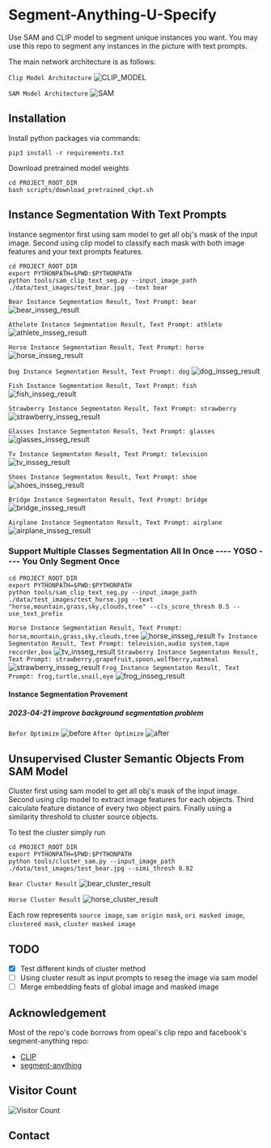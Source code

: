 # Segment-Anything-U-Specify
Use SAM and CLIP model to segment unique instances you want.
You may use this repo to segment any instances in the picture with
text prompts.

The main network architecture is as follows:

`Clip Model Architecture`
![CLIP_MODEL](./data/resources/clip_model.png)

`SAM Model Architecture`
![SAM](./data/resources/sam_model.png)

## Installation

Install python packages via commands:
```
pip3 install -r requirements.txt
```
Download pretrained model weights
```
cd PROJECT_ROOT_DIR
bash scripts/download_pretrained_ckpt.sh
```

## Instance Segmentation With Text Prompts
Instance segmentor first using sam model to get all obj's mask of the input image. Second using clip model to classify each mask with both
image features and your text prompts features.

```
cd PROJECT_ROOT_DIR
export PYTHONPATH=$PWD:$PYTHONPATH
python tools/sam_clip_text_seg.py --input_image_path ./data/test_images/test_bear.jpg --text bear
```

`Bear Instance Segmentation Result, Text Prompt: bear`
![bear_insseg_result](./data/resources/test_bear_insseg_result.jpg)

`Athelete Instance Segmentation Result, Text Prompt: athlete`
![athlete_insseg_result](./data/resources/test_baseball_insseg_result.jpg)

`Horse Instance Segmentation Result, Text Prompt: horse`
![horse_insseg_result](./data/resources/test_horse_insseg_result_after.jpg)

`Dog Instance Segmentation Result, Text Prompt: dog`
![dog_insseg_result](./data/resources/test_dog_insseg_result.jpg)

`Fish Instance Segmentation Result, Text Prompt: fish`
![fish_insseg_result](./data/resources/test_fish_insseg_result.jpg)

`Strawberry Instance Segmentaton Result, Text Prompt: strawberry`
![strawberry_insseg_result](./data/resources/test_strawberry_insseg_result.jpg)

`Glasses Instance Segmentaton Result, Text Prompt: glasses`
![glasses_insseg_result](./data/resources/test_glasses_insseg_result.jpg)

`Tv Instance Segmentaton Result, Text Prompt: television`
![tv_insseg_result](./data/resources/test_tv_insseg_result.jpg)

`Shoes Instance Segmentaton Result, Text Prompt: shoe`
![shoes_insseg_result](./data/resources/test_shoes_insseg_result.jpg)

`Bridge Instance Segmentaton Result, Text Prompt: bridge`
![bridge_insseg_result](./data/resources/test_bridge_insseg_result.jpg)

`Airplane Instance Segmentaton Result, Text Prompt: airplane`
![airplane_insseg_result](./data/resources/test_airplane_insseg_result.jpg)

### Support Multiple Classes Segmentation All In Once ---- YOSO ---- You Only Segment Once
```
cd PROJECT_ROOT_DIR
export PYTHONPATH=$PWD:$PYTHONPATH
python tools/sam_clip_text_seg.py --input_image_path ./data/test_images/test_horse.jpg --text "horse,mountain,grass,sky,clouds,tree" --cls_score_thresh 0.5 --use_text_prefix
```

`Horse Instance Segmentation Result, Text Prompt: horse,mountain,grass,sky,clouds,tree`
![horse_insseg_result](./data/resources/test_horse_insseg_result_muti_label.jpg)
`Tv Instance Segmentaton Result, Text Prompt: television,audio system,tape recorder,box`
![tv_insseg_result](./data/resources/test_tv_insseg_result_multi_label.jpg)
`Strawberry Instance Segmentaton Result, Text Prompt: strawberry,grapefruit,spoon,wolfberry,oatmeal`
![strawberry_insseg_result](./data/resources/test_strawberry_insseg_result_multi_label.jpg)
`Frog Instance Segmentaton Result, Text Prompt: frog,turtle,snail,eye`
![frog_insseg_result](./data/resources/test_frog_insseg_result_multi_label.jpg)

#### Instance Segmentation Provement

##### 2023-04-21 improve background segmentation problem

`Befor Optimize`
![before](./data/resources/test_horse_insseg_result.jpg)
`After Optimize`
![after](./data/resources/test_horse_insseg_result_after.jpg)

## Unsupervised Cluster Semantic Objects From SAM Model
Cluster first using sam model to get all obj's mask of the input image. Second using clip model to extract image features for each objects. Third calculate feature distance of every two object pairs. Finally using a similarity threshold to cluster source objects.

To test the cluster simply run

```
cd PROJECT_ROOT_DIR
export PYTHONPATH=$PWD:$PYTHONPATH
python tools/cluster_sam.py --input_image_path ./data/test_images/test_bear.jpg --simi_thresh 0.82
```

`Bear Cluster Result`
![bear_cluster_result](./data/resources/test_bear_result.jpg)

`Horse Cluster Result`
![horse_cluster_result](./data/resources/test_horse_result.jpg)

Each row represents `source image`, `sam origin mask`, `ori masked image`, `clustered mask`, `cluster masked image`

## TODO
- [x] Test different kinds of cluster method
- [ ] Using cluster result as input prompts to reseg the image via sam model
- [ ] Merge embedding feats of global image and masked image

## Acknowledgement

Most of the repo's code borrows from opeai's clip repo and facebook's segment-anything repo:

- [CLIP](https://github.com/openai/CLIP)
- [segment-anything](https://github.com/facebookresearch/segment-anything)

## Visitor Count

![Visitor Count](https://profile-counter.glitch.me/15725187/count.svg)

## Contact


